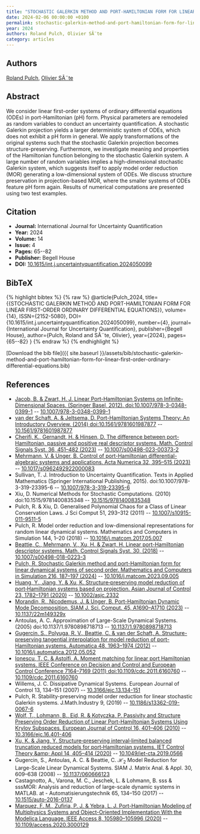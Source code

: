 ```yaml
---
title: "STOCHASTIC GALERKIN METHOD AND PORT-HAMILTONIAN FORM FOR LINEAR FIRST-ORDER ORDINARY DIFFERENTIAL EQUATIONS"
date: 2024-02-06 00:00:00 +0100
permalink: stochastic-galerkin-method-and-port-hamiltonian-form-for-linear-first-order-ordinary-differential-equations
year: 2024
authors: Roland Pulch, Olivier SÃ¨te
category: articles
---
```

 
## Authors
[Roland Pulch](authors/roland-pulch), [Olivier SÃ¨te](authors/olivier-sete)
 
## Abstract
<p>We consider linear first-order systems of ordinary differential equations (ODEs) in port-Hamiltonian (pH) form. Physical parameters are remodeled as random variables to conduct an uncertainty quantification. A stochastic Galerkin projection yields a larger deterministic system of ODEs, which does not exhibit a pH form in general. We apply transformations of the original systems such that the stochastic Galerkin projection becomes structure-preserving. Furthermore, we investigate meaning and properties of the Hamiltonian function belonging to the stochastic Galerkin system. A large number of random variables implies a high-dimensional stochastic Galerkin system, which suggests itself to apply model order reduction (MOR) generating a low-dimensional system of ODEs. We discuss structure preservation in projection-based MOR, where the smaller systems of ODEs feature pH form again. Results of numerical computations are presented using two test examples. </p>
 
## Citation
- **Journal:** International Journal for Uncertainty Quantification
- **Year:** 2024
- **Volume:** 14
- **Issue:** 4
- **Pages:** 65--82
- **Publisher:** Begell House
- **DOI:** [10.1615/int.j.uncertaintyquantification.2024050099](https://doi.org/10.1615/int.j.uncertaintyquantification.2024050099)
 
## BibTeX
{% highlight bibtex %}
{% raw %}
@article{Pulch_2024,
  title={{STOCHASTIC GALERKIN METHOD AND PORT-HAMILTONIAN FORM FOR LINEAR FIRST-ORDER ORDINARY DIFFERENTIAL EQUATIONS}},
  volume={14},
  ISSN={2152-5080},
  DOI={10.1615/int.j.uncertaintyquantification.2024050099},
  number={4},
  journal={International Journal for Uncertainty Quantification},
  publisher={Begell House},
  author={Pulch, Roland and SÃ¨te, Olivier},
  year={2024},
  pages={65--82}
}
{% endraw %}
{% endhighlight %}
 
[Download the bib file]({{ site.baseurl }}/assets/bib/stochastic-galerkin-method-and-port-hamiltonian-form-for-linear-first-order-ordinary-differential-equations.bib)
 
## References
- [Jacob, B. & Zwart, H. J. Linear Port-Hamiltonian Systems on Infinite-Dimensional Spaces. (Springer Basel, 2012). doi:10.1007/978-3-0348-0399-1](linear-port-hamiltonian-systems-on-infinite-dimensional-spaces) -- [10.1007/978-3-0348-0399-1](https://doi.org/10.1007/978-3-0348-0399-1)
- [van der Schaft, A. & Jeltsema, D. Port-Hamiltonian Systems Theory: An Introductory Overview. (2014) doi:10.1561/9781601987877](port-hamiltonian-systems-theory-an-introductory-overview0) -- [10.1561/9781601987877](https://doi.org/10.1561/9781601987877)
- [Cherifi, K., Gernandt, H. & Hinsen, D. The difference between port-Hamiltonian, passive and positive real descriptor systems. Math. Control Signals Syst. 36, 451–482 (2023)](the-difference-between-port-hamiltonian-passive-and-positive-real-descriptor-systems) -- [10.1007/s00498-023-00373-2](https://doi.org/10.1007/s00498-023-00373-2)
- [Mehrmann, V. & Unger, B. Control of port-Hamiltonian differential-algebraic systems and applications. Acta Numerica 32, 395–515 (2023)](control-of-port-hamiltonian-differential-algebraic-systems-and-applications) -- [10.1017/s0962492922000083](https://doi.org/10.1017/s0962492922000083)
- Sullivan, T. J. Introduction to Uncertainty Quantification. Texts in Applied Mathematics (Springer International Publishing, 2015). doi:10.1007/978-3-319-23395-6 -- [10.1007/978-3-319-23395-6](https://doi.org/10.1007/978-3-319-23395-6)
- Xiu, D. Numerical Methods for Stochastic Computations. (2010) doi:10.1515/9781400835348 -- [10.1515/9781400835348](https://doi.org/10.1515/9781400835348)
- Pulch, R. & Xiu, D. Generalised Polynomial Chaos for a Class of Linear Conservation Laws. J Sci Comput 51, 293–312 (2011) -- [10.1007/s10915-011-9511-5](https://doi.org/10.1007/s10915-011-9511-5)
- Pulch, R. Model order reduction and low-dimensional representations for random linear dynamical systems. Mathematics and Computers in Simulation 144, 1–20 (2018) -- [10.1016/j.matcom.2017.05.007](https://doi.org/10.1016/j.matcom.2017.05.007)
- [Beattie, C., Mehrmann, V., Xu, H. & Zwart, H. Linear port-Hamiltonian descriptor systems. Math. Control Signals Syst. 30, (2018)](linear-port-hamiltonian-descriptor-systems) -- [10.1007/s00498-018-0223-3](https://doi.org/10.1007/s00498-018-0223-3)
- [Pulch, R. Stochastic Galerkin method and port-Hamiltonian form for linear dynamical systems of second order. Mathematics and Computers in Simulation 216, 187–197 (2024)](stochastic-galerkin-method-and-port-hamiltonian-form-for-linear-dynamical-systems-of-second-order) -- [10.1016/j.matcom.2023.09.005](https://doi.org/10.1016/j.matcom.2023.09.005)
- [Huang, Y., Jiang, Y. & Xu, K. Structure‐preserving model reduction of port‐Hamiltonian systems based on projection. Asian Journal of Control 23, 1782–1791 (2020)](structure-preserving-model-reduction-of-port-hamiltonian-systems-based-on-projection) -- [10.1002/asjc.2332](https://doi.org/10.1002/asjc.2332)
- [Morandin, R., Nicodemus, J. & Unger, B. Port-Hamiltonian Dynamic Mode Decomposition. SIAM J. Sci. Comput. 45, A1690–A1710 (2023)](port-hamiltonian-dynamic-mode-decomposition) -- [10.1137/22m149329x](https://doi.org/10.1137/22m149329x)
- Antoulas, A. C. Approximation of Large-Scale Dynamical Systems. (2005) doi:10.1137/1.9780898718713 -- [10.1137/1.9780898718713](https://doi.org/10.1137/1.9780898718713)
- [Gugercin, S., Polyuga, R. V., Beattie, C. & van der Schaft, A. Structure-preserving tangential interpolation for model reduction of port-Hamiltonian systems. Automatica 48, 1963–1974 (2012)](structure-preserving-tangential-interpolation-for-model-reduction-of-port-hamiltonian-systems) -- [10.1016/j.automatica.2012.05.052](https://doi.org/10.1016/j.automatica.2012.05.052)
- [Ionescu, T. C. & Astolfi, A. Moment matching for linear port Hamiltonian systems. IEEE Conference on Decision and Control and European Control Conference 7164–7169 (2011) doi:10.1109/cdc.2011.6160760](moment-matching-for-linear-port-hamiltonian-systems) -- [10.1109/cdc.2011.6160760](https://doi.org/10.1109/cdc.2011.6160760)
- Willems, J. C. Dissipative Dynamical Systems. European Journal of Control 13, 134–151 (2007) -- [10.3166/ejc.13.134-151](https://doi.org/10.3166/ejc.13.134-151)
- Pulch, R. Stability-preserving model order reduction for linear stochastic Galerkin systems. J.Math.Industry 9, (2019) -- [10.1186/s13362-019-0067-6](https://doi.org/10.1186/s13362-019-0067-6)
- [Wolf, T., Lohmann, B., Eid, R. & Kotyczka, P. Passivity and Structure Preserving Order Reduction of Linear Port-Hamiltonian Systems Using Krylov Subspaces. European Journal of Control 16, 401–406 (2010)](passivity-and-structure-preserving-order-reduction-of-linear-port-hamiltonian-systems-using-krylov-subspaces) -- [10.3166/ejc.16.401-406](https://doi.org/10.3166/ejc.16.401-406)
- [Xu, K. & Jiang, Y. Structure‐preserving interval‐limited balanced truncation reduced models for port‐Hamiltonian systems. IET Control Theory &amp;amp; Appl 14, 405–414 (2020)](structure-preserving-interval-limited-balanced-truncation-reduced-models-for-port-hamiltonian-systems) -- [10.1049/iet-cta.2019.0566](https://doi.org/10.1049/iet-cta.2019.0566)
- Gugercin, S., Antoulas, A. C. & Beattie, C. $\mathcal{H}_2$ Model Reduction for Large-Scale Linear Dynamical Systems. SIAM J. Matrix Anal. &amp; Appl. 30, 609–638 (2008) -- [10.1137/060666123](https://doi.org/10.1137/060666123)
- Castagnotto, A., Varona, M. C., Jeschek, L. & Lohmann, B. sss &amp; sssMOR: Analysis and reduction of large-scale dynamic systems in MATLAB. at - Automatisierungstechnik 65, 134–150 (2017) -- [10.1515/auto-2016-0137](https://doi.org/10.1515/auto-2016-0137)
- [Marquez, F. M., Zufiria, P. J. & Yebra, L. J. Port-Hamiltonian Modeling of Multiphysics Systems and Object-Oriented Implementation With the Modelica Language. IEEE Access 8, 105980–105996 (2020)](port-hamiltonian-modeling-of-multiphysics-systems-and-object-oriented-implementation-with-the-modelica-language) -- [10.1109/access.2020.3000129](https://doi.org/10.1109/access.2020.3000129)

